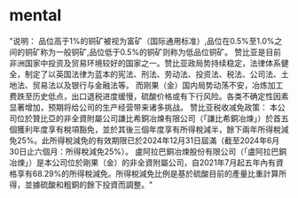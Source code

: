 # mental

"说明：
品位高于1%的铜矿被视为富矿（国际通用标准）,品位在0.5%至1.0%之间的铜矿称为一般铜矿,品位低于0.5%的铜矿则称为低品位铜矿。
赞比亚是目前非洲国家中投资及贸易环境较好的国家之一。赞比亚政局势持续稳定，法律体系健全，制定了以英国法律为蓝本的宪法、刑法、劳动法、投资法、税法、公司法、土地法、贸易法以及银行与金融法等。
而刚果（金）国内局势动荡不安，冶炼加工费跌至历史低点，出口退税进度缓慢，硫酸价格或有下行风险。各类不确定性因素显著增加，预期将给公司的生产经营带来诸多挑战。
赞比亚税收减免政策： 本公司位於贊比亞的非全資附屬公司謙比希銅冶煉有限公司（「謙比希銅冶煉」）於首五個獲利年度享有稅項豁免，並於其後三個年度享有所得稅減半，餘下兩年所得稅減免25%。此所得稅減免的有效期限已於2024年12月31日屆滿（截至2024年6月30日止六個月：所得稅減免25%）。
盧阿拉巴銅冶煉股份有限公司（「盧阿拉巴銅冶煉」）是本公司位於剛果（金）的非全資附屬公司，自2021年7月起五年內有資格享有68.29%的所得稅減免。所得稅減免比例是基於硫酸目前的產量比重計算所得，並據硫酸和粗銅的餘下投資而調整。"


